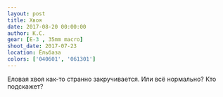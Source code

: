 ```yaml
---
layout: post
title: Хвоя
date: 2017-08-20 00:00:00
author: К.С.
gear: [E-3 , 35mm macro]
shoot_date: 2017-07-23
location: Ёльбаза
colors: ['040601', '061301']
---
```

Еловая хвоя как-то странно закручивается. Или всё нормально? Кто подскажет?

